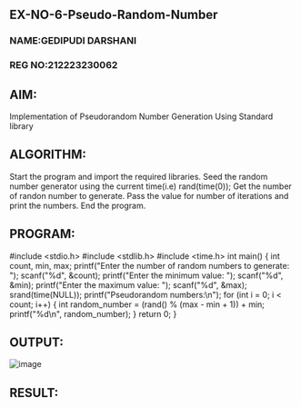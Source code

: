 ## EX-NO-6-Pseudo-Random-Number
### NAME:GEDIPUDI DARSHANI
### REG NO:212223230062
## AIM: 
Implementation of Pseudorandom Number Generation Using Standard library

## ALGORITHM:
Start the program and import the required libraries.
Seed the random number generator using the current time(i.e) rand(time(0));
Get the number of randon number to generate.
Pass the value for number of iterations and print the numbers.
End the program.

## PROGRAM:

#include <stdio.h>
#include <stdlib.h>
#include <time.h>
int main()
{
int count, min, max;
printf("Enter the number of random numbers to generate: ");
scanf("%d", &count);
printf("Enter the minimum value: ");
scanf("%d", &min);
printf("Enter the maximum value: ");
scanf("%d", &max);
srand(time(NULL));
printf("Pseudorandom numbers:\n");
for (int i = 0; i < count; i++)
{
int random_number = (rand() % (max - min + 1)) + min;
printf("%d\n", random_number);
}
return 0;
}

## OUTPUT:
![image](https://github.com/user-attachments/assets/97e15b51-971c-4e54-93d0-980a638233fb)


## RESULT:
